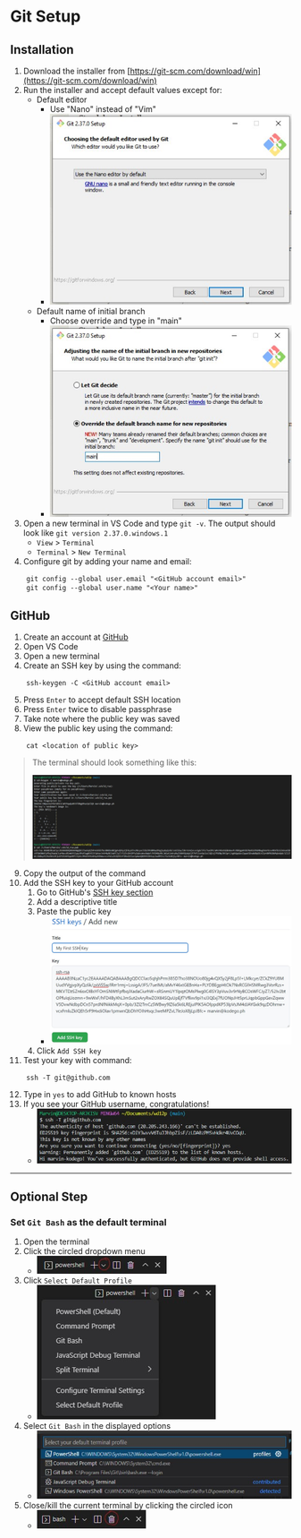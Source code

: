 # Git Setup

## Installation
1. Download the installer from [https://git-scm.com/download/win](https://git-scm.com/download/win)
2. Run the installer and accept default values except for:
    - Default editor
        - Use "Nano" instead of "Vim"
        - ![Screenshot of default editor](../../media/git-default-editor.jpg)
    - Default name of initial branch
        - Choose override and type in "main"
        - ![Screenshot of default branch name](../../media/git-default-branch.jpg)
3. Open a new terminal in VS Code and type `git -v`. The output should look like `git version 2.37.0.windows.1`
    - `View` > `Terminal`
    - `Terminal` > `New Terminal`
4. Configure git by adding your name and email:
```
    git config --global user.email "<GitHub account email>"
    git config --global user.name "<Your name>"
```

## GitHub
1. Create an account at [GitHub](https://github.com)
2. Open VS Code
3. Open a new terminal
4. Create an SSH key by using the command:
```
    ssh-keygen -C <GitHub account email>
```
5. Press `Enter` to accept default SSH location
6. Press `Enter` twice to disable passphrase
7. Take note where the public key was saved
8. View the public key using the command:
```
    cat <location of public key>
```

> The terminal should look something like this:
>
> ![Screenshot of SSH key creation](../../media/git-github-01.jpg)

9. Copy the output of the command
10. Add the SSH key to your GitHub account
    1. Go to GitHub's [SSH key section](https://github.com/settings/ssh/new)
    2. Add a descriptive title
    3. Paste the public key
        - ![Screenshot of SSH key form](../../media/git-github-02.jpg)
    4. Click `Add SSH key`
11. Test your key with command:
```
    ssh -T git@github.com
```
12. Type in `yes` to add GitHub to known hosts
13. If you see your GitHub username, congratulations!
    - ![Screenshot of successful setup](../../media/git-github-03.jpg)

- - -

## Optional Step

### Set `Git Bash` as the default terminal
1. Open the terminal
2. Click the circled dropdown menu
    - ![Screenshot of dropdown menu](../../media/git-default-profile-01.jpg)
3. Click `Select Default Profile`
    - ![Screenshot of default profile option](../../media/git-default-profile-02.jpg)
4. Select `Git Bash` in the displayed options
    - ![Screenshot of available profiles](../../media/git-default-profile-03.jpg)
5. Close/kill the current terminal by clicking the circled icon
    - ![Screenshot of kill terminal icon](../../media/git-default-profile-04.jpg)
